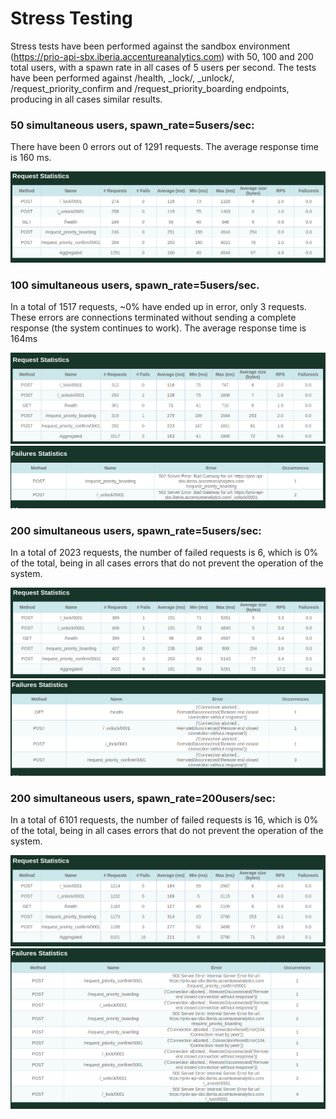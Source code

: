 # Stress Testing

Stress tests have been performed against the sandbox environment (https://prio-api-sbx.iberia.accentureanalytics.com) with 50, 100 and 200 total users, with a spawn rate in all cases of 5 users per second.
The tests have been performed against /health, _lock/, _unlock/, /request_priority_confirm and /request_priority_boarding endpoints, producing in all cases similar results.


### 50 simultaneous users, spawn_rate=5users/sec:
There have been 0 errors out of 1291 requests. 
The average response time is 160 ms.

![50 Users](50users.png)



### 100 simultaneous users, spawn_rate=5users/sec.
In a total of 1517 requests, ~0% have ended up in error, only 3 requests.
These errors are connections terminated without sending a complete response (the system continues to work).
The average response time is 164ms

![100 Users](100users.png)
![100 Users - Fails](100users-fails.png)



### 200 simultaneous users, spawn_rate=5users/sec:
In a total of 2023 requests, the number of failed requests is 6, which is 
0% of the total, being in all cases errors that do not prevent the operation of the system.

![200 Users](200users.png)
![200 Users - Fails](200users-fails.png)

### 200 simultaneous users, spawn_rate=200users/sec:
In a total of 6101 requests, the number of failed requests is 16, which is 0% of the total, being in all cases errors that do not prevent the operation of the system.

![200 Users](200usersPerSeg.png)
![200 Users - Fails](200usersPerSeg-fails.png)